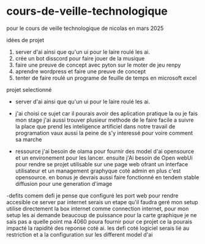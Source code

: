 # cours-de-veille-technologique
pour le cours de  veille technologique de nicolas en mars 2025

idées de projet 

1. server d'ai ainsi que qu'un ui pour le laire roulé les ai.
2. crée un bot disscord pour faire  jouer de la musique
3. faire une preuve de concept avec pyton sur le moter de jeu renpy
4. aprendre wordpress et faire une preuve de concept
5. tenter de faire roulé un programe de feuille de temps en microsoft excel 

 projet  selectionné 

- server d'ai ainsi que qu'un ui pour le laire roulé les ai.

- j'ai choisi ce sujet car il pourais avoir des aplication pratique la ou je fais mon stage j'ai aussi trouver plusieur methode de le faire facile a suivre la place que prend les inteligence artificiel dans notre travail de programation vaux aussi la peine de s'y interessé pour voire comment sa marche

- ressource
  j'ai besoin de olama pour fournir des model d'ai opensource et un environement pour les lancer. ensuite j'Ai besoin de Open webUi pour rendre se projet utilisable sur une page web ofrant un interface utilisateur et un management graphyque coté admin en plus c'est opensource. en bonus je devrais aussi faire fonctionné en tendem stable diffusion pour une generation d'image

-defits
 comem defi je pense que configuré les port web pour rendre accesible ce server par internet serais un etape qu'il faudra geré mon setup utilise directement la box internet comme connection internet, pour mon setup les ai demande beaucoup de puissance pour la carte graphique je ne sais pas a quelle point ma 4060 poura fournir pour ce projet ce la pourais impacté la rapidité des reponse coté ai. les defi coté logiciel serais lié au restriction et a la configuration sur les different model d'ai
